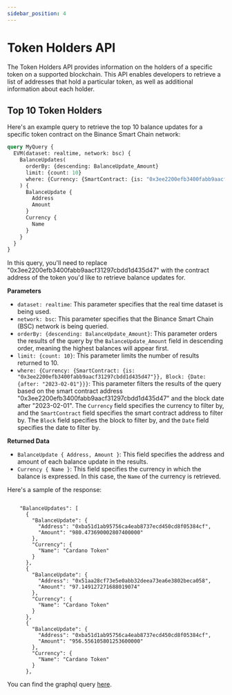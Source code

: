 ```yaml
---
sidebar_position: 4
---
```


# Token Holders API

The Token Holders API provides information on the holders of a specific token on a supported blockchain. This API enables developers to retrieve a list of addresses that hold a particular token, as well as additional information about each holder.

## Top 10 Token Holders
Here's an example query to retrieve the top 10 balance updates for a specific token contract on the Binance Smart Chain network:

```graphql
query MyQuery {
  EVM(dataset: realtime, network: bsc) {
    BalanceUpdates(
      orderBy: {descending: BalanceUpdate_Amount}
      limit: {count: 10}
      where: {Currency: {SmartContract: {is: "0x3ee2200efb3400fabb9aacf31297cbdd1d435d47"}}, Block: {Date: {after: "2023-02-01"}}}
    ) {
      BalanceUpdate {
        Address
        Amount
      }
      Currency {
        Name
      }
    }
  }
}
```
In this query, you'll need to replace "0x3ee2200efb3400fabb9aacf31297cbdd1d435d47" with the contract address of the token you'd like to retrieve balance updates for.

**Parameters**
-   `dataset: realtime`: This parameter specifies that the real time dataset is being used.
-   `network: bsc`: This parameter specifies that the Binance Smart Chain (BSC) network is being queried.
-   `orderBy: {descending: BalanceUpdate_Amount}`: This parameter orders the results of the query by the `BalanceUpdate_Amount` field in descending order, meaning the highest balances will appear first.
-   `limit: {count: 10}`: This parameter limits the number of results returned to 10.
-   `where: {Currency: {SmartContract: {is: "0x3ee2200efb3400fabb9aacf31297cbdd1d435d47"}}, Block: {Date: {after: "2023-02-01"}}}`: This parameter filters the results of the query based on the smart contract address "0x3ee2200efb3400fabb9aacf31297cbdd1d435d47" and the block date after "2023-02-01". The `Currency` field specifies the currency to filter by, and the `SmartContract` field specifies the smart contract address to filter by. The `Block` field specifies the block to filter by, and the `Date` field specifies the date to filter by.

**Returned Data**
-   `BalanceUpdate { Address, Amount }`: This field specifies the address and amount of each balance update in the results.
-   `Currency { Name }`: This field specifies the currency in which the balance is expressed. In this case, the `Name` of the currency is retrieved.

Here's a sample of the response:

```

    "BalanceUpdates": [
      {
        "BalanceUpdate": {
          "Address": "0xba51d1ab95756ca4eab8737ecd450cd8f05384cf",
          "Amount": "980.473690002807400000"
        },
        "Currency": {
          "Name": "Cardano Token"
        }
      },
      {
        "BalanceUpdate": {
          "Address": "0x51aa28cf73e5e0abb32deea73ea6e3802beca058",
          "Amount": "97.149127271688019074"
        },
        "Currency": {
          "Name": "Cardano Token"
        }
      },
      {
        "BalanceUpdate": {
          "Address": "0xba51d1ab95756ca4eab8737ecd450cd8f05384cf",
          "Amount": "956.556105801253600000"
        },
        "Currency": {
          "Name": "Cardano Token"
        }
      }, 

```
You can find the graphql query [here](https://graphql.bitquery.io/ide/Top-10-Cardano-Wallets-on-BSC).
